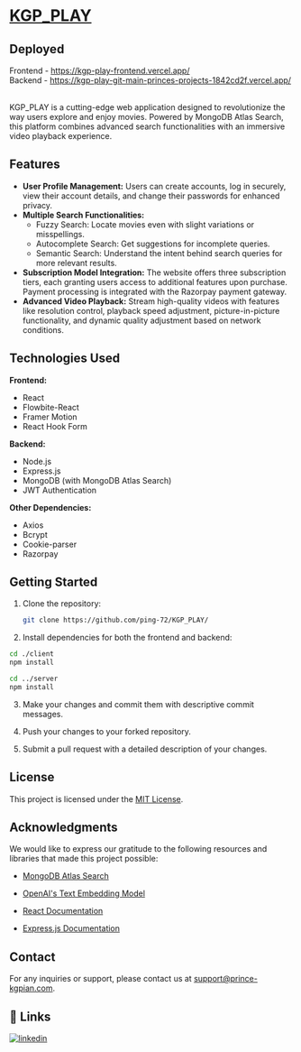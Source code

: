 # [KGP_PLAY](https://kgp-play-frontend.vercel.app/)

## Deployed
Frontend - https://kgp-play-frontend.vercel.app/
<br/>
Backend - https://kgp-play-git-main-princes-projects-1842cd2f.vercel.app/
<br/>
<br/>


KGP_PLAY is a cutting-edge web application designed to revolutionize the way users explore and enjoy movies. Powered by MongoDB Atlas Search, this platform combines advanced search functionalities with an immersive video playback experience.

<!-- Add a project logo or banner image here -->

## Features

- **User Profile Management:** Users can create accounts, log in securely, view their account details, and change their passwords for enhanced privacy.
- **Multiple Search Functionalities:**
  - Fuzzy Search: Locate movies even with slight variations or misspellings.
  - Autocomplete Search: Get suggestions for incomplete queries.
  - Semantic Search: Understand the intent behind search queries for more relevant results.
- **Subscription Model Integration:** The website offers three subscription tiers, each granting users access to additional features upon purchase. Payment processing is integrated with the Razorpay payment gateway.
- **Advanced Video Playback:** Stream high-quality videos with features like resolution control, playback speed adjustment, picture-in-picture functionality, and dynamic quality adjustment based on network conditions.

## Technologies Used

<!-- Add a section for technologies used with their respective logos -->

**Frontend:**
- React
- Flowbite-React
- Framer Motion
- React Hook Form

**Backend:**
- Node.js
- Express.js
- MongoDB (with MongoDB Atlas Search)
- JWT Authentication

**Other Dependencies:**
- Axios
- Bcrypt
- Cookie-parser
- Razorpay

## Getting Started

<!-- Add instructions for setting up the project locally -->

1. Clone the repository:
   ```bash
   git clone https://github.com/ping-72/KGP_PLAY/
   ```

2. Install dependencies for both the frontend and backend:

  ```bash
  cd ./client
  npm install
  ```
  ```bash
  cd ../server
  npm install
  ```
3. Make your changes and commit them with descriptive commit messages.

4. Push your changes to your forked repository.

5. Submit a pull request with a detailed description of your changes.

## License

<!-- Add the project's license information -->

This project is licensed under the [MIT License](LICENSE).

## Acknowledgments

<!-- Add any acknowledgments or credits -->

We would like to express our gratitude to the following resources and libraries that made this project possible:

- [MongoDB Atlas Search](https://www.mongodb.com/atlas/search)

- [OpenAI's Text Embedding Model](https://openai.com/blog/instruction-following/)

- [React Documentation](https://reactjs.org/docs/getting-started.html)

- [Express.js Documentation](https://expressjs.com/)

<!-- Add any other relevant sections or information -->

## Contact

For any inquiries or support, please contact us at [support@prince-kgpian.com](mailto:kumarprince551178@gmail.com).

## 🔗 Links
[![linkedin](https://img.shields.io/badge/linkedin-0A66C2?style=for-the-badge&logo=linkedin&logoColor=white)](https://www.linkedin.com/in/prince-kumar-072075228/)


